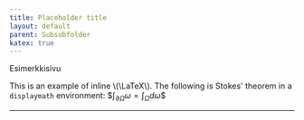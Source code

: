 ```yaml
---
title: Placeholder title
layout: default
parent: Subsubfolder
katex: true
---
```


Esimerkkisivu

This is an example of inline \\(\LaTeX\\). The following is Stokes' theorem in a
`displaymath` environment: \$$\int_{\partial \Omega} \omega = \int_{\Omega} d\omega\$$

----